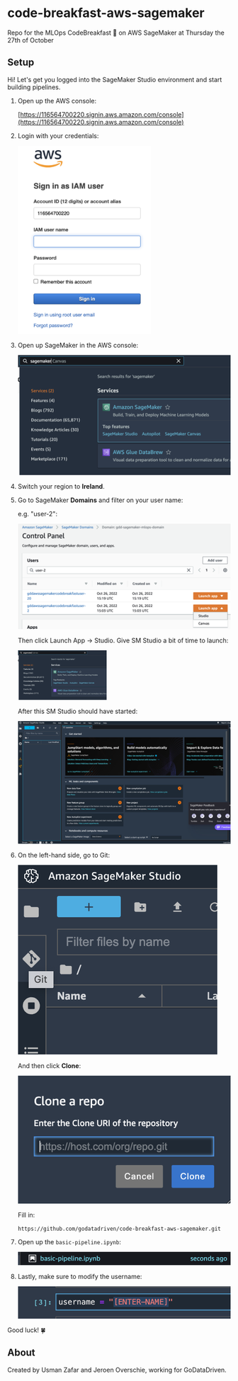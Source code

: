 # code-breakfast-aws-sagemaker
Repo for the MLOps CodeBreakfast 🍳 on AWS SageMaker at Thursday the 27th of October


## Setup

Hi! Let's get you logged into the SageMaker Studio environment and start building pipelines.

1. Open up the AWS console:

    [https://116564700220.signin.aws.amazon.com/console](https://116564700220.signin.aws.amazon.com/console)

2. Login with your credentials:

    <img src="docs/aws-login-screen.png" width="300px" />

3. Open up SageMaker in the AWS console:

    <img src="docs/sagemaker-in-aws-console.png" />

1. Switch your region to **Ireland**.

4. Go to SageMaker **Domains** and filter on your user name:

    e.g. "user-2":

    ![](docs/user-filter-in-sm-domain.png)

    Then click Launch App -> Studio. Give SM Studio a bit of time to launch:

    <img src="docs/sagemaker-in-aws-console.png" width="200px" />


    After this SM Studio should have started:

    ![](docs/sm-studio-just-opened.png)

5. On the left-hand side, go to Git:

    ![](docs/git-clone-aws-studio.png)

    And then click **Clone**:
    
    ![](docs/clone-repo.png)

    Fill in:

    ```
    https://github.com/godatadriven/code-breakfast-aws-sagemaker.git
    ```

6. Open up the `basic-pipeline.ipynb`:

    ![](docs/basic-pipeline.png)

7. Lastly, make sure to modify the username:

    ![](docs/modify-username-in-notebook.png)


Good luck! 🍀

## About
Created by Usman Zafar and Jeroen Overschie, working for GoDataDriven.